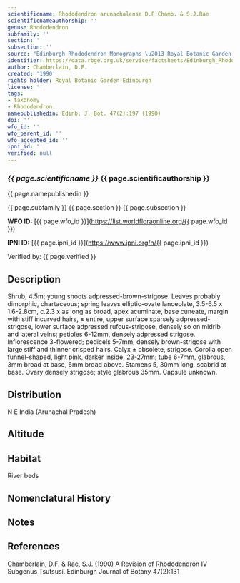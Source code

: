 ```yaml
---
scientificname: Rhododendron arunachalense D.F.Chamb. & S.J.Rae
scientificnameauthorship: ''
genus: Rhododendron
subfamily: ''
section: ''
subsection: ''
source: "Edinburgh Rhododendron Monographs \u2013 Royal Botanic Garden Edinburgh"
identifier: https://data.rbge.org.uk/service/factsheets/Edinburgh_Rhododendron_Monographs.xhtml
author: Chamberlain, D.F.
created: '1990'
rights holder: Royal Botanic Garden Edinburgh
license: ''
tags:
- taxonomy
- Rhododendron
namepublishedin: Edinb. J. Bot. 47(2):197 (1990)
doi: ''
wfo_id: ''
wfo_parent_id: ''
wfo_accepted_id: ''
ipni_id: ''
verified: null
---
```

### _{{ page.scientificname }}_ {{ page.scientificauthorship }}
 {{ page.namepublishedin }}

{{ page.subfamily }} {{ page.section }} {{ page.subsection }}

**WFO ID:** [{{ page.wfo_id }}](https://list.worldfloraonline.org/{{ page.wfo_id }})

**IPNI ID:** [{{ page.ipni_id }}](https://www.ipni.org/n/{{ page.ipni_id }})

Verified by: {{ page.verified }}



## Description
Shrub, 4.5m; young shoots adpressed-brown-strigose. Leaves probably dimorphic, chartaceous; spring leaves elliptic-ovate lanceolate, 3.5-6.5 x 1.6-2.8cm, c.2.3 x as long as broad, apex acuminate, base cuneate, margin with stiff incurved hairs, ± entire, upper surface sparsely adpressed-strigose, lower surface adpressed rufous-strigose, densely so on midrib and lateral veins; petioles 6-12mm, densely adpressed strigose. Inflorescence 3-flowered; pedicels 5-7mm, densely brown-strigose with large stiff and thinner crisped hairs. Calyx ± obsolete, strigose. Corolla open funnel-shaped, light pink, darker inside, 23-27mm; tube 6-7mm, glabrous, 3mm broad at base, 6mm broad above. Stamens 5, 30mm long, scabrid at base. Ovary densely strigose; style glabrous 35mm. Capsule unknown.

## Distribution
N E India (Arunachal Pradesh)

## Altitude


## Habitat
River beds

## Nomenclatural History

                       
## Notes


## References

Chamberlain, D.F. & Rae, S.J. (1990) A Revision of Rhododendron IV Subgenus Tsutsusi. Edinburgh Journal of Botany 47(2):131
